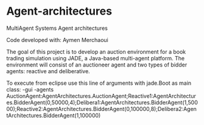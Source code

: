 # Agent-architectures
MultiAgent Systems Agent architectures

Code developed with:
Aymen Merchaoui

The goal of this project is to develop an auction environment for a book trading simulation
using JADE, a Java-based multi-agent platform. The environment will consist of an
auctioneer agent and two types of bidder agents: reactive and deliberative.

To execute from eclipse use this line of arguments with jade.Boot as main class:
-gui -agents AuctionAgent:AgentArchitectures.AuctionAgent;Reactive1:AgentArchitectures.BidderAgent(0,50000,4);Delibera1:AgentArchitectures.BidderAgent(1,50000);Reactive2:AgentArchitectures.BidderAgent(0,100000,8);Delibera2:AgentArchitectures.BidderAgent(1,100000)
